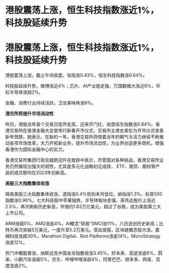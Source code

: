 # 港股震荡上涨，恒生科技指数涨近1%，科技股延续升势

# 港股震荡上涨，恒生科技指数涨近1%，科技股延续升势

港股震荡上涨，截止午间收盘，恒指涨0.43%，恒生科技指数涨0.64%。

科技股延续升势，微博涨近4%；芯片、AI产业链走强，万国数据大涨近6%，华虹半导体涨超2%。

金融、消费行业持续活跃，卫龙美味再涨8%。

**港交所将提升市场流动性**

昨日，港股龙年首个交易日低开走高，迎来开门红，收盘恒生指数涨0.84%。香港交易所在香港金融大会堂举行新春开市仪式，交易所主席史美伦为开市仪式发表新年贺辞。她表示，在新的一年，香港交易所将借着龙年的朝气与活力继续不断推动各项市场改革，大力开拓新业务，提升市场流动性，为业界创造更多商机，增强香港作为国际金融中心的实力。

香港交易所集团行政总裁欧冠升在致辞中表示，尽管面对各种挑战，香港交易所业务仍然展现出强大的韧性，尤其是多元化战略初见成效，
ETF、期货、期权等产品的成交额均在2023年创新高。

**美股三大指数集体收涨**

隔夜美股三大指数集体收涨，道指涨0.4%告别本月低位，纳指涨1.3%，标普500指数涨0.96%。七大科技股中苹果独跌，半导体板块走强，英伟达股价上涨近2.5%，再次刷新历史新高，市值约1.83万亿美元，超过了谷歌，成为美股第三大上市公司。

ARM涨超5%，AMD涨逾4%。AI概念“妖股”SMCI涨11%，八日连创历史新高；比特币再次突破5万美元，一度升至5.2万美元。受此提振，区块链概念股大涨，嘉楠科技涨超30%，Marathon
Digital、Riot Platforms涨逾14%，MicroStrategy涨逾12%。

热门中概股普涨，纳斯达克中国金龙指数收涨3.45%。好未来、高途涨逾6%，蔚来、小鹏汽车涨超5%，京东、哔哩哔哩涨超4%，阿里巴巴、拼多多、网易、百度涨逾2%。

